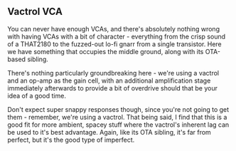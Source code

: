 ## Vactrol VCA

You can never have enough VCAs, and there's absolutely nothing wrong with having VCAs with a bit of character - everything from the crisp sound of a THAT2180 to the fuzzed-out lo-fi gnarr from a single transistor. Here we have something that occupies the middle ground, along with its OTA-based sibling.

There's nothing particularly groundbreaking here - we're using a vactrol and an op-amp as the gain cell, with an additional amplification stage immediately afterwards to provide a bit of overdrive should that be your idea of a good time.

Don't expect super snappy responses though, since you're not going to get them - remember, we're using a vactrol. That being said, I find that this is a good fit for more ambient, spacey stuff where the vactrol's inherent lag can be used to it's best advantage. Again, like its OTA sibling, it's far from perfect, but it's the good type of imperfect.


